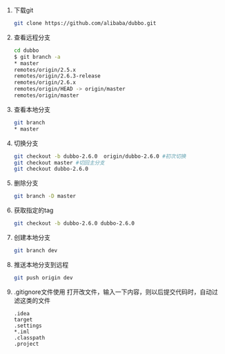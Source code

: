 
1. 下载git
    ```bash
    git clone https://github.com/alibaba/dubbo.git
    ```
2. 查看远程分支
    ```bash
    cd dubbo
    $ git branch -a 
    * master
    remotes/origin/2.5.x
    remotes/origin/2.6.3-release
    remotes/origin/2.6.x
    remotes/origin/HEAD -> origin/master
    remotes/origin/master
    ```

3. 查看本地分支
    ```bash
    git branch
    * master
    ```
4. 切换分支
    ```bash
    git checkout -b dubbo-2.6.0  origin/dubbo-2.6.0 #初次切换
    git checkout master #切回主分支
    git checkout dubbo-2.6.0

    ```
5. 删除分支
    ```bash
    git branch -D master
    ```

6. 获取指定的tag
    ```bash
    git checkout -b dubbo-2.6.0 dubbo-2.6.0
    ```
7. 创建本地分支
    ```bash
    git branch dev
    ```
8. 推送本地分支到远程
    ```bash
    git push origin dev
    ```
9. .gitignore文件使用
    打开改文件，输入一下内容，则以后提交代码时，自动过滤这类的文件
    ```
    .idea
    target
    .settings
    *.iml
    .classpath
    .project
    ```
